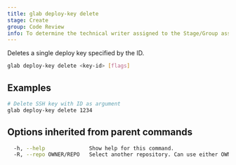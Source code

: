 ```yaml
---
title: glab deploy-key delete
stage: Create
group: Code Review
info: To determine the technical writer assigned to the Stage/Group associated with this page, see https://about.gitlab.com/handbook/product/ux/technical-writing/#assignments
---
```


<!--
This documentation is auto generated by a script.
Please do not edit this file directly. Run `make gen-docs` instead.
-->

Deletes a single deploy key specified by the ID.

```bash twoslash title="Terminal"
glab deploy-key delete <key-id> [flags]
```

## Examples

```bash twoslash title="Terminal"
# Delete SSH key with ID as argument
glab deploy-key delete 1234
```

## Options inherited from parent commands

```bash twoslash title="Terminal"
  -h, --help              Show help for this command.
  -R, --repo OWNER/REPO   Select another repository. Can use either OWNER/REPO or `GROUP/NAMESPACE/REPO` format. Also accepts full URL or Git URL.
```
